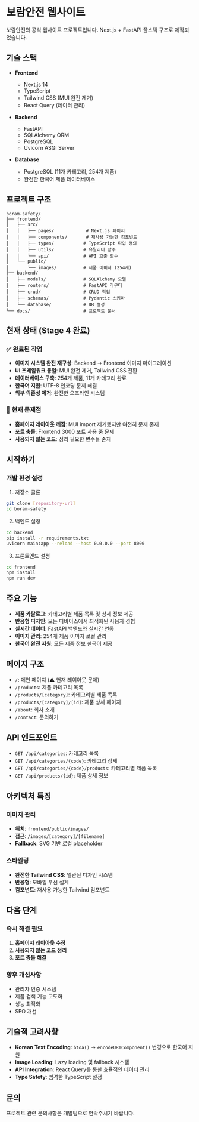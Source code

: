 # 보람안전 웹사이트

보람안전의 공식 웹사이트 프로젝트입니다. Next.js + FastAPI 풀스택 구조로 제작되었습니다.

## 기술 스택

- **Frontend**
  - Next.js 14
  - TypeScript
  - Tailwind CSS (MUI 완전 제거)
  - React Query (데이터 관리)

- **Backend**
  - FastAPI
  - SQLAlchemy ORM
  - PostgreSQL
  - Uvicorn ASGI Server

- **Database**
  - PostgreSQL (11개 카테고리, 254개 제품)
  - 완전한 한국어 제품 데이터베이스

## 프로젝트 구조

```
boram-safety/
├── frontend/
│   ├── src/
│   │   ├── pages/            # Next.js 페이지
│   │   ├── components/       # 재사용 가능한 컴포넌트
│   │   ├── types/           # TypeScript 타입 정의
│   │   ├── utils/           # 유틸리티 함수
│   │   └── api/             # API 호출 함수
│   └── public/
│       └── images/          # 제품 이미지 (254개)
├── backend/
│   ├── models/              # SQLAlchemy 모델
│   ├── routers/             # FastAPI 라우터
│   ├── crud/                # CRUD 작업
│   ├── schemas/             # Pydantic 스키마
│   └── database/            # DB 설정
└── docs/                    # 프로젝트 문서
```

## 현재 상태 (Stage 4 완료)

### ✅ 완료된 작업
- **이미지 시스템 완전 재구성**: Backend → Frontend 이미지 마이그레이션
- **UI 프레임워크 통일**: MUI 완전 제거, Tailwind CSS 전환
- **데이터베이스 구축**: 254개 제품, 11개 카테고리 완료
- **한국어 지원**: UTF-8 인코딩 문제 해결
- **외부 의존성 제거**: 완전한 오프라인 시스템

### 🚨 현재 문제점
- **홈페이지 레이아웃 깨짐**: MUI import 제거했지만 여전히 문제 존재
- **포트 충돌**: Frontend 3000 포트 사용 중 문제
- **사용되지 않는 코드**: 정리 필요한 변수들 존재

## 시작하기

### 개발 환경 설정

1. 저장소 클론
```bash
git clone [repository-url]
cd boram-safety
```

2. 백엔드 설정
```bash
cd backend
pip install -r requirements.txt
uvicorn main:app --reload --host 0.0.0.0 --port 8000
```

3. 프론트엔드 설정
```bash
cd frontend
npm install
npm run dev
```

## 주요 기능

- **제품 카탈로그**: 카테고리별 제품 목록 및 상세 정보 제공
- **반응형 디자인**: 모든 디바이스에서 최적화된 사용자 경험
- **실시간 데이터**: FastAPI 백엔드와 실시간 연동
- **이미지 관리**: 254개 제품 이미지 로컬 관리
- **한국어 완전 지원**: 모든 제품 정보 한국어 제공

## 페이지 구조

- `/`: 메인 페이지 (⚠️ 현재 레이아웃 문제)
- `/products`: 제품 카테고리 목록
- `/products/[category]`: 카테고리별 제품 목록
- `/products/[category]/[id]`: 제품 상세 페이지
- `/about`: 회사 소개
- `/contact`: 문의하기

## API 엔드포인트

- `GET /api/categories`: 카테고리 목록
- `GET /api/categories/{code}`: 카테고리 상세
- `GET /api/categories/{code}/products`: 카테고리별 제품 목록
- `GET /api/products/{id}`: 제품 상세 정보

## 아키텍처 특징

### 이미지 관리
- **위치**: `frontend/public/images/`
- **접근**: `/images/[category]/[filename]`
- **Fallback**: SVG 기반 로컬 placeholder

### 스타일링
- **완전한 Tailwind CSS**: 일관된 디자인 시스템
- **반응형**: 모바일 우선 설계
- **컴포넌트**: 재사용 가능한 Tailwind 컴포넌트

## 다음 단계

### 즉시 해결 필요
1. **홈페이지 레이아웃 수정**
2. **사용되지 않는 코드 정리**
3. **포트 충돌 해결**

### 향후 개선사항
- 관리자 인증 시스템
- 제품 검색 기능 고도화
- 성능 최적화
- SEO 개선

## 기술적 고려사항

- **Korean Text Encoding**: `btoa()` → `encodeURIComponent()` 변경으로 한국어 지원
- **Image Loading**: Lazy loading 및 fallback 시스템
- **API Integration**: React Query를 통한 효율적인 데이터 관리
- **Type Safety**: 엄격한 TypeScript 설정

## 문의

프로젝트 관련 문의사항은 개발팀으로 연락주시기 바랍니다. 